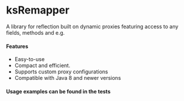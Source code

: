 # ksRemapper

A library for reflection built on dynamic proxies featuring access to any fields, methods and e.g.

#### Features

* Easy-to-use
* Compact and efficient.
* Supports custom proxy configurations
* Compatible with Java 8 and newer versions

#### Usage examples can be found in the tests
